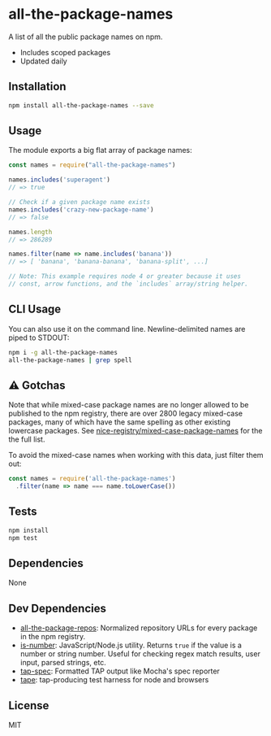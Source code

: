 # all-the-package-names

A list of all the public package names on npm.

- Includes scoped packages
- Updated daily

## Installation

```sh
npm install all-the-package-names --save
```

## Usage

The module exports a big flat array of package names:

```js
const names = require("all-the-package-names")

names.includes('superagent')
// => true

// Check if a given package name exists
names.includes('crazy-new-package-name')
// => false

names.length
// => 286289

names.filter(name => name.includes('banana'))
// => [ 'banana', 'banana-banana', 'banana-split', ...]

// Note: This example requires node 4 or greater because it uses
// const, arrow functions, and the `includes` array/string helper.

```

## CLI Usage

You can also use it on the command line. Newline-delimited names are piped to
STDOUT:

```sh
npm i -g all-the-package-names
all-the-package-names | grep spell
```

## ⚠️ Gotchas

Note that while mixed-case package names are no longer allowed to be published
to the npm registry, there are over 2800 legacy mixed-case packages, many of 
which have the same spelling as other existing lowercase packages. See [nice-registry/mixed-case-package-names](https://github.com/nice-registry/mixed-case-package-names)
for the the full list.

To avoid the mixed-case names when working with this data, 
just filter them out:

```js
const names = require('all-the-package-names')
  .filter(name => name === name.toLowerCase())
```

## Tests

```sh
npm install
npm test
```

## Dependencies

None

## Dev Dependencies

- [all-the-package-repos](https://github.com/nice-registry/all-the-package-repos): Normalized repository URLs for every package in the npm registry.
- [is-number](https://github.com/jonschlinkert/is-number): JavaScript/Node.js utility. Returns `true` if the value is a number or string number. Useful for checking regex match results, user input, parsed strings, etc.
- [tap-spec](https://github.com/scottcorgan/tap-spec): Formatted TAP output like Mocha&#39;s spec reporter
- [tape](https://github.com/substack/tape): tap-producing test harness for node and browsers

## License

MIT
